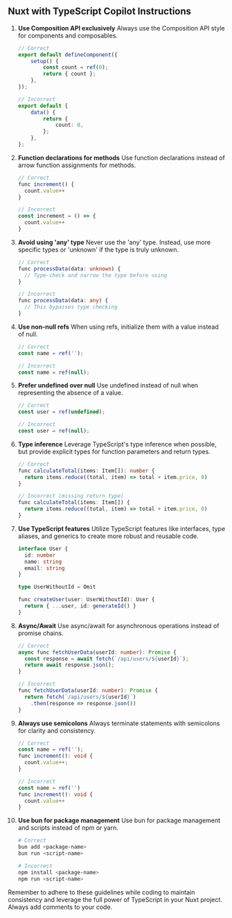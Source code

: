 ## Nuxt with TypeScript Copilot Instructions

1. **Use Composition API exclusively**
   Always use the Composition API style for components and composables.

    ```typescript
    // Correct
    export default defineComponent({
        setup() {
            const count = ref(0);
            return { count };
        },
    });

    // Incorrect
    export default {
        data() {
            return {
                count: 0,
            };
        },
    };
    ```

2. **Function declarations for methods**
   Use function declarations instead of arrow function assignments for methods.

    ```typescript
    // Correct
    func increment() {
      count.value++
    }

    // Incorrect
    const increment = () => {
      count.value++
    }
    ```

3. **Avoid using 'any' type**
   Never use the 'any' type. Instead, use more specific types or 'unknown' if the type is truly unknown.

    ```typescript
    // Correct
    func processData(data: unknown) {
      // Type-check and narrow the type before using
    }

    // Incorrect
    func processData(data: any) {
      // This bypasses type checking
    }
    ```

4. **Use non-null refs**
   When using refs, initialize them with a value instead of null.

    ```typescript
    // Correct
    const name = ref('');

    // Incorrect
    const name = ref(null);
    ```

5. **Prefer undefined over null**
   Use undefined instead of null when representing the absence of a value.

    ```typescript
    // Correct
    const user = ref(undefined);

    // Incorrect
    const user = ref(null);
    ```

6. **Type inference**
   Leverage TypeScript's type inference when possible, but provide explicit types for function parameters and return types.

    ```typescript
    // Correct
    func calculateTotal(items: Item[]): number {
      return items.reduce((total, item) => total + item.price, 0)
    }

    // Incorrect (missing return type)
    func calculateTotal(items: Item[]) {
      return items.reduce((total, item) => total + item.price, 0)
    }
    ```

7. **Use TypeScript features**
   Utilize TypeScript features like interfaces, type aliases, and generics to create more robust and reusable code.

    ```typescript
    interface User {
      id: number
      name: string
      email: string
    }

    type UserWithoutId = Omit

    func createUser(user: UserWithoutId): User {
      return { ...user, id: generateId() }
    }
    ```

8. **Async/Await**
   Use async/await for asynchronous operations instead of promise chains.

    ```typescript
    // Correct
    async func fetchUserData(userId: number): Promise {
      const response = await fetch(`/api/users/${userId}`);
      return await response.json();
    }

    // Incorrect
    func fetchUserData(userId: number): Promise {
      return fetch(`/api/users/${userId}`)
        .then(response => response.json())
    }
    ```

9. **Always use semicolons**
   Always terminate statements with semicolons for clarity and consistency.

    ```typescript
    // Correct
    const name = ref('');
    func increment(): void {
      count.value++;
    }

    // Incorrect
    const name = ref('')
    func increment(): void {
      count.value++
    }
    ```
10. **Use bun for package management**
    Use bun for package management and scripts instead of npm or yarn.

    ```bash
    # Correct
    bun add <package-name>
    bun run <script-name>

    # Incorrect
    npm install <package-name>
    npm run <script-name>
    ```

Remember to adhere to these guidelines while coding to maintain consistency and leverage the full power of TypeScript in your Nuxt project.
Always add comments to your code.
